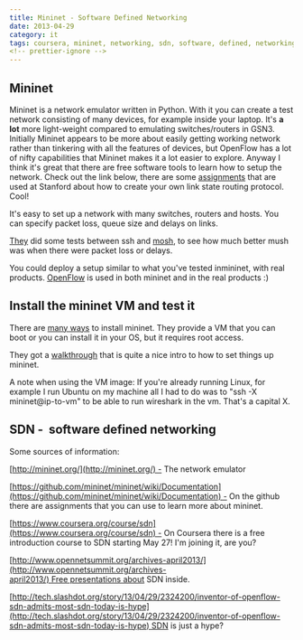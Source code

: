 ```yaml
---
title: Mininet - Software Defined Networking
date: 2013-04-29
category: it
tags: coursera, mininet, networking, sdn, software, defined, networking, vm
<!-- prettier-ignore -->
---
```


## Mininet

Mininet is a network emulator written in Python. With it you can create a test
network consisting of many devices, for example inside your laptop. It's **a
lot** more light-weight compared to emulating switches/routers in GSN3.
Initially Mininet appears to be more about easily getting working network rather
than tinkering with all the features of devices, but OpenFlow has a lot of nifty
capabilities that Mininet makes it a lot easier to explore. Anyway I think it's
great that there are free software tools to learn how to setup the network.
Check out the link below, there are some
[assignments](https://github.com/mininet/mininet/wiki/Assignments "or if lazy click this link")
that are used at Stanford about how to create your own link state routing
protocol. Cool!

It's easy to set up a network with many switches, routers and hosts. You can
specify packet loss, queue size and delays on links.

[They](http://reproducingnetworkresearch.wordpress.com/ "reproducingnetworkresearch")
did some tests between ssh and
[mosh](http://mosh.mit.edu/ "http://mosh.mit.edu/"), to see how much better mush
was when there were packet loss or delays.

You could deploy a setup similar to what you've tested inmininet, with real
products. [OpenFlow](http://en.wikipedia.org/wiki/OpenFlow "on wikipedia") is
used in both mininet and in the real products :)

## Install the mininet VM and test it

There are
[many ways](https://github.com/mininet/mininet/blob/master/INSTALL "INSTALL on the github")
to install mininet. They provide a VM that you can boot or you can install it in
your OS, but it requires root access.

They got a [walkthrough](http://mininet.org/walkthrough/) that is quite a nice
intro to how to set things up mininet.

A note when using the VM image: If you're already running Linux, for example I
run Ubuntu on my machine all I had to do was to "ssh -X mininet@ip-to-vm" to be
able to run wireshark in the vm. That's a capital X.

## SDN -  software defined networking

Some sources of information:

[http://mininet.org/](http://mininet.org/) - The network emulator

[https://github.com/mininet/mininet/wiki/Documentation](https://github.com/mininet/mininet/wiki/Documentation) -
On the github there are assignments that you can use to learn more about
mininet.

[https://www.coursera.org/course/sdn](https://www.coursera.org/course/sdn) - On
Coursera there is a free introduction course to SDN starting May 27! I'm joining
it, are you?

[http://www.opennetsummit.org/archives-april2013/](http://www.opennetsummit.org/archives-april2013/) Free presentations about
SDN inside.

[http://tech.slashdot.org/story/13/04/29/2324200/inventor-of-openflow-sdn-admits-most-sdn-today-is-hype](http://tech.slashdot.org/story/13/04/29/2324200/inventor-of-openflow-sdn-admits-most-sdn-today-is-hype) SDN
is just a hype?
